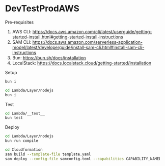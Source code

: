 # DevTestProdAWS

Pre-requisites

1. AWS CLI: https://docs.aws.amazon.com/cli/latest/userguide/getting-started-install.html#getting-started-install-instructions
2. SAM CLI: https://docs.aws.amazon.com/serverless-application-model/latest/developerguide/install-sam-cli.html#install-sam-cli-instructions
3. Bun: https://bun.sh/docs/installation
4. LocalStack: https://docs.localstack.cloud/getting-started/installation

Setup

```bash
bun i

cd Lambda/Layer/nodejs
bun i
```

Test

```bash
cd Lambda/__test__
bun test
```

Deploy

```bash
cd Lambda/Layer/nodejs
bun run compile

cd Cloudformation
sam build --template-file template.yaml
sam deploy --config-file samconfig.toml --capabilities CAPABILITY_NAMED_IAM --no-confirm-changeset
```
